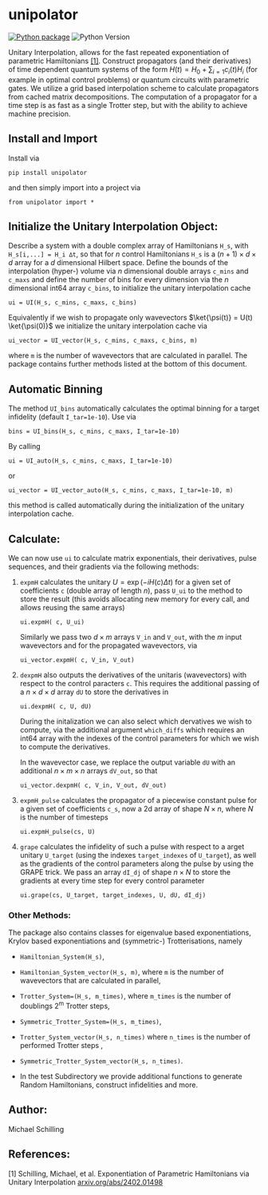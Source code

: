 # unipolator
[![Python package](https://github.com/Ntropic/unipolator/actions/workflows/python-package.yml/badge.svg)](https://github.com/Ntropic/unipolator/actions/workflows/python-package.yml)
![Python Version](https://img.shields.io/badge/Python-3.8%20%7C%203.9%20%7C%203.10%20%7C%203.11-blue.svg)

Unitary Interpolation, allows for the fast repeated exponentiation of parametric Hamiltonians [[1]](https://arxiv.org/abs/2402.01498). Construct propagators (and their derivatives) of time dependent quantum systems of the form $H(t) = H_0 + \sum_{i=1} c_i(t) H_i$ (for example in optimal control problems) or quantum circuits with parametric gates. We utilize a grid based interpolation scheme to calculate propagators from cached matrix decompositions. The computation of a propagator for a time step is as fast as a single Trotter step, but with the ability to achieve machine precision. 

## Install and Import
  Install via
  ```
  pip install unipolator
  ```
  and then simply import into a project via
  ```
  from unipolator import *
  ```

## Initialize the Unitary Interpolation Object:
Describe a system with a double complex array of Hamiltonians `H_s`, with `H_s[i,...] = H_i ∆t`, so that for $n$ control Hamiltonians `H_s` is a $(n+1) \times d \times d$ array for a $d$ dimensional Hilbert space. Define the bounds of the interpolation (hyper-) volume via $n$ dimensional double arrays `c_mins` and `c_maxs` and define the number of bins for every dimension via the $n$ dimensional int64 array `c_bins`, to initialize the unitary interpolation cache 
```
ui = UI(H_s, c_mins, c_maxs, c_bins)  
```
Equivalently if we wish to propagate only wavevectors $\ket{\psi(t)} = U(t) \ket{\psi(0)}$ we initialize the unitary interpolation cache via
```
ui_vector = UI_vector(H_s, c_mins, c_maxs, c_bins, m)  
```
where `m` is the number of wavevectors that are calculated in parallel.
The package contains further methods listed at the bottom of this document.

## Automatic Binning
The method `UI_bins` automatically calculates the optimal binning for a target infidelity (default `I_tar=1e-10`). Use via
```
bins = UI_bins(H_s, c_mins, c_maxs, I_tar=1e-10)
```
By calling 
```
ui = UI_auto(H_s, c_mins, c_maxs, I_tar=1e-10)
```
or
```
ui_vector = UI_vector_auto(H_s, c_mins, c_maxs, I_tar=1e-10, m)
```
this method is called automatically during the initialization of the unitary interpolation cache.

## Calculate:
We can now use `ui` to calculate matrix exponentials, their derivatives, pulse sequences, and their gradients via the following methods:
1. `expmH` calculates the unitary $U = \exp(-i H(c) \Delta t)$ for a given set of coefficients `c` (double array of length $n$), pass `U_ui` to the method to store the result (this avoids allocating new memory for every call, and allows reusing the same arrays)
    ```
    ui.expmH( c, U_ui)  
    ``` 
    Similarly we pass two $d \times m$ arrays `V_in` and `V_out`, with the $m$ input wavevectors and for the propagated wavevectors, via
    ```
    ui_vector.expmH( c, V_in, V_out)
    ```
2. `dexpmH` also outputs the derivatives of the unitaris (wavevectors) with respect to the control paracters `c`. This requires the additional passing of a $n \times d \times d$ array `dU` to store the derivatives in
    ```
    ui.dexpmH( c, U, dU)
    ``` 
    During the initalization we can also select which dervatives we wish to compute, via the additional argument `which_diffs` which requires an int64 array with the indexes of the control parameters for which we wish to compute the derivatives. 
    
    In the wavevector case, we replace the output variable `dU` with an additional $n \times m \times n$ arrays `dV_out`, so that
    ```
    ui_vector.dexpmH( c, V_in, V_out, dV_out)
    ```
3. `expmH_pulse` calculates the propagator of a piecewise constant pulse for a given set of coefficients `c_s`, now a 2d array of shape $N \times n$, where $N$ is the number of timesteps
    ```
    ui.expmH_pulse(cs, U)
    ``` 
4. `grape` calculates the infidelity of such a pulse with respect to a arget unitary `U_target` (using the indexes `target_indexes` of `U_target`), as well as the gradients of the control parameters along the pulse by using the GRAPE trick. We pass an array `dI_dj` of shape $n \times N$ to store the gradients at every time step for every control parameter
    ```
    ui.grape(cs, U_target, target_indexes, U, dU, dI_dj)
    ```

### Other Methods:
The package also contains classes for eigenvalue based exponentiations, Krylov based exponentiations and (symmetric-)  Trotterisations, namely 
- `Hamiltonian_System(H_s)`, 
- `Hamiltonian_System_vector(H_s, m)`, where `m` is the number of wavevectors that are calculated in parallel, 
- `Trotter_System=(H_s, m_times)`, where `m_times` is the number of doublings $2^\mathrm{m}$ Trotter steps, 
- `Symmetric_Trotter_System=(H_s, m_times)`,
- `Trotter_System_vector(H_s, n_times)` where `n_times` is the number of performed Trotter steps ,
- `Symmetric_Trotter_System_vector(H_s, n_times)`. 

- In the test Subdirectory we provide additional functions to generate Random Hamiltonians, construct infidelities and more. 

## Author: 
Michael Schilling

## References:
[1] Schilling, Michael, et al. Exponentiation of Parametric Hamiltonians via Unitary Interpolation [arxiv.org/abs/2402.01498](https://arxiv.org/abs/2402.01498)